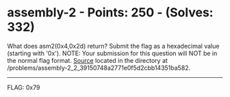# assembly-2 - Points: 250 - (Solves: 332)

What does asm2(0x4,0x2d) return?
Submit the flag as a hexadecimal value (starting with '0x').
NOTE: Your submission for this question will NOT be in the normal flag format.
[Source][1] located in the directory at /problems/assembly-2_2_39150748a2771e0f5d2cbb14351ba582.

[1]: https://2018shell2.picoctf.com/static/cc3fee38d52ce2d65e9362de95417d8b/loop_asm_rev.S

---

FLAG: 0x79
